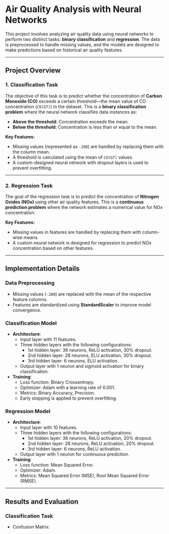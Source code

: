 # Air Quality Analysis with Neural Networks

This project involves analyzing air quality data using neural networks to perform two distinct tasks: **binary classification** and **regression**. The data is preprocessed to handle missing values, and the models are designed to make predictions based on historical air quality features.

---

## Project Overview

### 1. **Classification Task**
The objective of this task is to predict whether the concentration of **Carbon Monoxide (CO)** exceeds a certain threshold—the mean value of CO concentration (`CO(GT)`) in the dataset. This is a **binary classification problem** where the neural network classifies data instances as:
- **Above the threshold**: Concentration exceeds the mean.
- **Below the threshold**: Concentration is less than or equal to the mean.

**Key Features:**
- Missing values (represented as `-200`) are handled by replacing them with the column mean.
- A threshold is calculated using the mean of `CO(GT)` values.
- A custom-designed neural network with dropout layers is used to prevent overfitting.

---

### 2. **Regression Task**
The goal of the regression task is to predict the concentration of **Nitrogen Oxides (NOx)** using other air quality features. This is a **continuous prediction problem** where the network estimates a numerical value for NOx concentration.

**Key Features:**
- Missing values in features are handled by replacing them with column-wise means.
- A custom neural network is designed for regression to predict NOx concentration based on other features.

---

## Implementation Details

### Data Preprocessing
- Missing values (`-200`) are replaced with the mean of the respective feature columns.
- Features are standardized using **StandardScaler** to improve model convergence.

### Classification Model
- **Architecture**:
  - Input layer with 11 features.
  - Three hidden layers with the following configurations:
    - 1st hidden layer: 36 neurons, ReLU activation, 30% dropout.
    - 2nd hidden layer: 28 neurons, ELU activation, 30% dropout.
    - 3rd hidden layer: 6 neurons, ELU activation.
  - Output layer with 1 neuron and sigmoid activation for binary classification.
- **Training**:
  - Loss function: Binary Crossentropy.
  - Optimizer: Adam with a learning rate of 0.001.
  - Metrics: Binary Accuracy, Precision.
  - Early stopping is applied to prevent overfitting.

### Regression Model
- **Architecture**:
  - Input layer with 10 features.
  - Three hidden layers with the following configurations:
    - 1st hidden layer: 36 neurons, ReLU activation, 20% dropout.
    - 2nd hidden layer: 28 neurons, ReLU activation, 20% dropout.
    - 3rd hidden layer: 6 neurons, ReLU activation.
  - Output layer with 1 neuron for continuous prediction.
- **Training**:
  - Loss function: Mean Squared Error.
  - Optimizer: Adam.
  - Metrics: Mean Squared Error (MSE), Root Mean Squared Error (RMSE).

---

## Results and Evaluation

### Classification Task
- Confusion Matrix:


